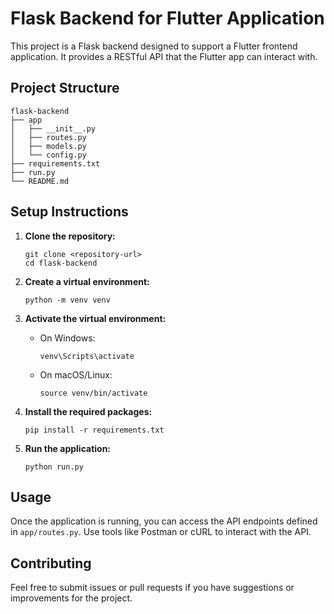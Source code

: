 # Flask Backend for Flutter Application

This project is a Flask backend designed to support a Flutter frontend application. It provides a RESTful API that the Flutter app can interact with.

## Project Structure

```
flask-backend
├── app
│   ├── __init__.py
│   ├── routes.py
│   ├── models.py
│   └── config.py
├── requirements.txt
├── run.py
└── README.md
```

## Setup Instructions

1. **Clone the repository:**
   ```
   git clone <repository-url>
   cd flask-backend
   ```

2. **Create a virtual environment:**
   ```
   python -m venv venv
   ```

3. **Activate the virtual environment:**
   - On Windows:
     ```
     venv\Scripts\activate
     ```
   - On macOS/Linux:
     ```
     source venv/bin/activate
     ```

4. **Install the required packages:**
   ```
   pip install -r requirements.txt
   ```

5. **Run the application:**
   ```
   python run.py
   ```

## Usage

Once the application is running, you can access the API endpoints defined in `app/routes.py`. Use tools like Postman or cURL to interact with the API.

## Contributing

Feel free to submit issues or pull requests if you have suggestions or improvements for the project.